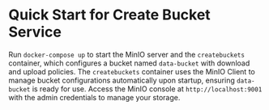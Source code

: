 # Quick Start for Create Bucket Service

Run `docker-compose up` to start the MinIO server and the `createbuckets` container, which configures a bucket named `data-bucket` with download and upload policies. The `createbuckets` container uses the MinIO Client to manage bucket configurations automatically upon startup, ensuring `data-bucket` is ready for use. Access the MinIO console at `http://localhost:9001` with the admin credentials to manage your storage.
